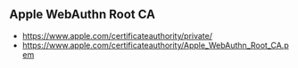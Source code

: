 ﻿## Apple WebAuthn Root CA
- https://www.apple.com/certificateauthority/private/
- https://www.apple.com/certificateauthority/Apple_WebAuthn_Root_CA.pem